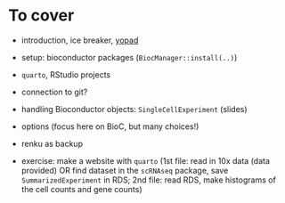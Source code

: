# To cover

- introduction, ice breaker, [yopad](https://yopad.eu/p/freiburg-scrnaseq-workshop)
- setup: bioconductor packages (`BiocManager::install(..)`)
- `quarto`, RStudio projects
- connection to git?
- handling Bioconductor objects: `SingleCellExperiment` (slides)
- options (focus here on BioC, but many choices!)
- renku as backup

- exercise: make a website with `quarto` 
  (1st file: read in 10x data (data provided) OR find dataset in the `scRNAseq` package, save `SummarizedExperiment` in RDS; 
   2nd file: read RDS, make histograms of the cell counts and gene counts)
